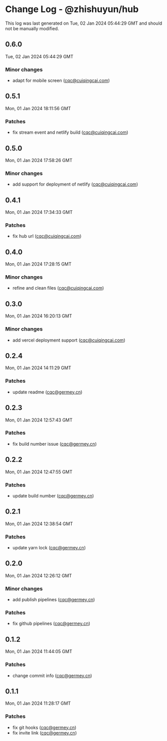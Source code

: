 # Change Log - @zhishuyun/hub

This log was last generated on Tue, 02 Jan 2024 05:44:29 GMT and should not be manually modified.

<!-- Start content -->

## 0.6.0

Tue, 02 Jan 2024 05:44:29 GMT

### Minor changes

- adapt for mobile screen (cqc@cuiqingcai.com)

## 0.5.1

Mon, 01 Jan 2024 18:11:56 GMT

### Patches

- fix stream event and netlify build (cqc@cuiqingcai.com)

## 0.5.0

Mon, 01 Jan 2024 17:58:26 GMT

### Minor changes

- add support for deployment of netlify (cqc@cuiqingcai.com)

## 0.4.1

Mon, 01 Jan 2024 17:34:33 GMT

### Patches

- fix hub url (cqc@cuiqingcai.com)

## 0.4.0

Mon, 01 Jan 2024 17:28:15 GMT

### Minor changes

- refine and clean files (cqc@cuiqingcai.com)

## 0.3.0

Mon, 01 Jan 2024 16:20:13 GMT

### Minor changes

- add vercel deployment support (cqc@cuiqingcai.com)

## 0.2.4

Mon, 01 Jan 2024 14:11:29 GMT

### Patches

- update readme (cqc@germey.cn)

## 0.2.3

Mon, 01 Jan 2024 12:57:43 GMT

### Patches

- fix build number issue (cqc@germey.cn)

## 0.2.2

Mon, 01 Jan 2024 12:47:55 GMT

### Patches

- update build number (cqc@germey.cn)

## 0.2.1

Mon, 01 Jan 2024 12:38:54 GMT

### Patches

- update yarn lock (cqc@germey.cn)

## 0.2.0

Mon, 01 Jan 2024 12:26:12 GMT

### Minor changes

- add publish pipelines (cqc@germey.cn)

### Patches

- fix github pipelines (cqc@germey.cn)

## 0.1.2

Mon, 01 Jan 2024 11:44:05 GMT

### Patches

- change commit info (cqc@germey.cn)

## 0.1.1

Mon, 01 Jan 2024 11:28:17 GMT

### Patches

- fix git hooks (cqc@germey.cn)
- fix invite link (cqc@germey.cn)
